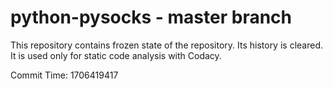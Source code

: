 # python-pysocks - master branch

This repository contains frozen state of the repository.
Its history is cleared. It is used only for static code
analysis with Codacy.

Commit Time: 1706419417